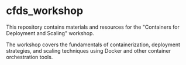 # cfds_workshop
This repository contains materials and resources for the "Containers for Deployment and Scaling" workshop. 

The workshop covers the fundamentals of containerization, deployment strategies, and scaling techniques using Docker 
and other container orchestration tools.
